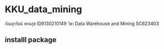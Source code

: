 # KKU_data_mining
กัณญารัตน์  พรมสุข ID6130210149 วิชา Data Warehouse and Mining SC623403

## installl package
